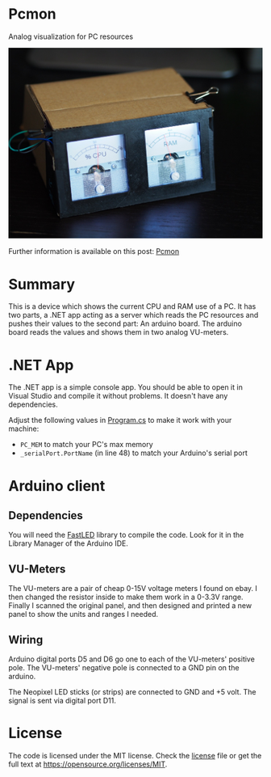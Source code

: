 # Pcmon
Analog visualization for PC resources

![Image of Pcmon](/pcmon-device.jpg)

Further information is available on this post: [Pcmon](https://inversebit.github.io/projects/2018-09-02-pcmon)

Summary
=======

This is a device which shows the current CPU and RAM use of a PC. It has two parts, a .NET app acting as a server which reads the PC resources and pushes their values to the second part: An arduino board. The arduino board reads the values and shows them in two analog VU-meters.

.NET App
========
The .NET app is a simple console app. You should be able to open it in Visual Studio and compile it without problems. It doesn't have any dependencies.

Adjust the following values in [Program.cs](/pc-app/ArduinoPCMonitor/ArduinoPCMonitor/Program.cs) to make it work with your machine:
- `PC_MEM` to match your PC's max memory
- `_serialPort.PortName` (in line 48) to match your Arduino's serial port

Arduino client
==============
Dependencies
------------
You will need the [FastLED](http://fastled.io/) library to compile the code. Look for it in the Library Manager of the Arduino IDE.

VU-Meters
---------
The VU-meters are a pair of cheap 0-15V voltage meters I found on ebay. I then changed the resistor inside to make them work in a 0-3.3V range. Finally I scanned the original panel, and then designed and printed a new panel to show the units and ranges I needed.

Wiring
------
Arduino digital ports D5 and D6 go one to each of the VU-meters' positive pole. The VU-meters' negative pole is connected to a GND pin on the arduino.

The Neopixel LED sticks (or strips) are connected to GND and +5 volt. The signal is sent via digital port D11.

License
=======
The code is licensed under the MIT license. Check the [license](/LICENSE) file or get the full text at https://opensource.org/licenses/MIT.
